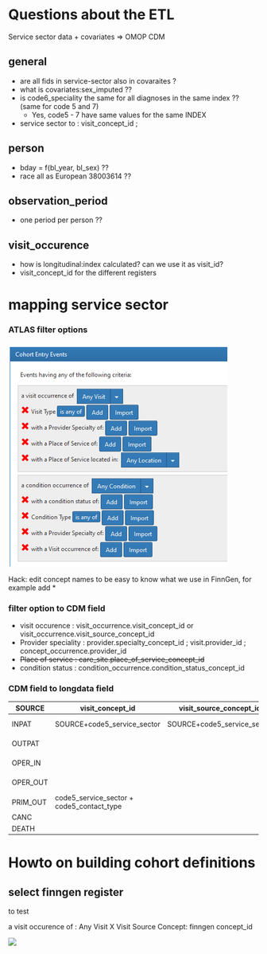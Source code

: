 
# Questions about the ETL 

Service sector data + covariates => OMOP CDM


## general
- are all fids in service-sector also in covaraites ?
- what is covariates:sex_imputed ??
- is code6_speciality the same for all diagnoses in the same index ?? (same for code 5 and 7) 
  - Yes, code5 - 7 have same values for the same INDEX
- service sector to : visit_concept_id ; 

## person
- bday = f(bl_year, bl_sex) ??
- race all as European 38003614 ??

## observation_period
- one period per person ??

## visit_occurence
- how is longitudinal:index calculated? can we use it as visit_id?
- visit_concept_id for the different registers


# mapping service sector 

### ATLAS filter options  
![](img/atlas_options.png)  

Hack: edit concept names to be easy to know what we use in FinnGen, for example add *

### filter option to CDM field

- visit occurence : visit_occurrence.visit_concept_id or visit_occurrence.visit_source_concept_id
- Provider speciality : provider.specialty_concept_id ; visit.provider_id ; concept_occurrence.provider_id
- ~~Place of service : care_site.place_of_service_concept_id~~
- condition status : condition_occurrence.condition_status_concept_id


### CDM field to longdata field

| SOURCE   | visit_concept_id                          | visit_source_concept_id     | specialty_concept_id             | condition_status_concept_id |
| -------- | ----------------------------------------- | --------------------------- | -------------------------------- | --------------------------- |
| INPAT    | SOURCE+code5_service_sector               | SOURCE+code5_service_sector | code6_specialty (erikoisala)     | Level                       |
| OUTPAT   |                                           |                             | code6_specialty   (erikoisala)   | Level                       |
| OPER_IN  |                                           |                             | code6_specialty  (erikoisala)    | Level                       |
| OPER_OUT |                                           |                             | code6_specialty  (erikoisala)    | Level                       |
| PRIM_OUT | code5_service_sector + code5_contact_type |                             | code7_profesional_code (ammatti) | Level                       |
| CANC     |                                           |                             | -                                | category                    |
| DEATH    |                                           |                             | -                                |                             |



# Howto on building cohort definitions

## select finngen register

to test

a visit occurence of : Any Visit
X Visit Source Concept: finngen concept_id

![](img/select_register.png)  





